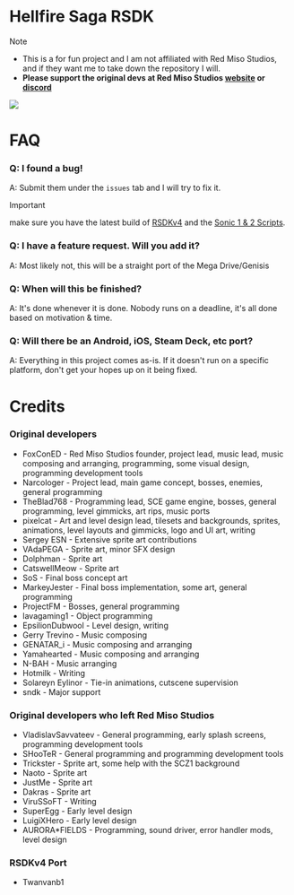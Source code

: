 
# Hellfire Saga RSDK

> [!NOTE]
> * This is a for fun project and I am not affiliated with Red Miso Studios, and if they want me to take down the repository I will.
> * **Please support the original devs at Red Miso Studios [website](https://redmiso.studio/) or [discord](https://discords.com/servers/redmisostudios)**

![](Resources/LogoRSDK.png)

# FAQ
### Q: I found a bug!
A: Submit them under the `issues` tab and I will try to fix it.
> [!IMPORTANT]
> make sure you have the latest build of [RSDKv4](https://github.com/RSDKModding/RSDKv4-Decompilation) and the [Sonic 1 & 2 Scripts](https://github.com/RSDKModding/RSDKv4-Script-Decompilation).

### Q: I have a feature request. Will you add it? 
A: Most likely not, this will be a straight port of the Mega Drive/Genisis

### Q: When will this be finished?
A: It's done whenever it is done. Nobody runs on a deadline, it's all done based on motivation & time.

### Q: Will there be an Android, iOS, Steam Deck, etc port?
A: Everything in this project comes as-is. If it doesn't run on a specific platform, don't get your hopes up on it being fixed.

# Credits
### Original developers
- FoxConED - Red Miso Studios founder, project lead, music lead, music composing and arranging, programming, some visual design, programming development tools  
- Narcologer - Project lead, main game concept, bosses, enemies, general programming  
- TheBlad768 - Programming lead, SCE game engine, bosses, general programming, level gimmicks, art rips, music ports  
- pixelcat - Art and level design lead, tilesets and backgrounds, sprites, animations, level layouts and gimmicks, logo and UI art, writing  
- Sergey ESN - Extensive sprite art contributions  
- VAdaPEGA - Sprite art, minor SFX design  
- Dolphman - Sprite art  
- CatswellMeow - Sprite art  
- SoS - Final boss concept art  
- MarkeyJester - Final boss implementation, some art, general programming  
- ProjectFM - Bosses, general programming  
- lavagaming1 - Object programming  
- EpsilionDubwool - Level design, writing  
- Gerry Trevino - Music composing  
- GENATAR_i - Music composing and arranging  
- Yamahearted - Music composing and arranging  
- N-BAH - Music arranging  
- Hotmilk - Writing  
- Solareyn Eylinor - Tie-in animations, cutscene supervision  
- sndk - Major support

### Original developers who left Red Miso Studios 
- VladislavSavvateev - General programming, early splash screens, programming development tools  
- SHooTeR - General programming and programming development tools  
- Trickster - Sprite art, some help with the SCZ1 background  
- Naoto - Sprite art  
- JustMe - Sprite art  
- Dakras - Sprite art  
- ViruSSoFT - Writing  
- SuperEgg - Early level design  
- LuigiXHero - Early level design  
- AURORA*FIELDS - Programming, sound driver, error handler mods, level design
### RSDKv4 Port
- Twanvanb1
